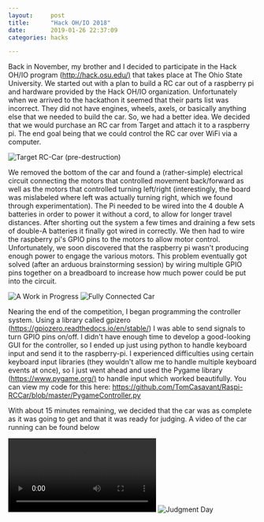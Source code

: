 ```yaml
---
layout:     post
title:      "Hack OH/IO 2018"
date:       2019-01-26 22:37:09
categories: hacks

---
```

Back in November, my brother and I decided to participate in the Hack OH/IO program ([http://hack.osu.edu/)](http://hack.osu.edu/) that takes place at The Ohio State University. We started out with a plan to build a RC car out of a raspberry pi and hardware provided by the Hack OH/IO organization. Unfortunately when we arrived to the hackathon it seemed that their parts list was incorrect. They did not have engines, wheels, axels, or basically anything else that we needed to build the car. So, we had a better idea. We decided that we would purchase an RC car from Target and attach it to a raspberry pi. The end goal being that we could control the RC car over WiFi via a computer. 

![](http://www.tomcasavant.com/media/20737.jpeg "Target RC-Car (pre-destruction)")

We removed the bottom of the car and found a (rather-simple) electrical circuit connecting the motors that controlled movement back/forward as well as the motors that controlled turning left/right (interestingly, the board was mislabeled where left was actually turning right, which we found through experimentation). The Pi needed to be wired into the 4 double A batteries in order to power it without a cord, to allow for longer travel distances. After shorting out the system a few times and draining a few sets of double-A batteries it finally got wired in correctly. We then had to wire the raspberry pi's GPIO pins to the motors to allow motor control. Unfortunately, we soon discovered that the raspberry pi wasn't producing enough power to engage the various motors. This problem eventually got solved (after an arduous brainstorming session) by wiring multiple GPIO pins together on a breadboard to increase how much power could be put into the circuit. 

![](http://www.tomcasavant.com/media/working-car.jpg "A Work in Progress") ![](http://www.tomcasavant.com/media/wired-car.jpg "Fully Connected Car")

Nearing the end of the competition, I began programming the controller system. Using a library called gpizero (<https://gpiozero.readthedocs.io/en/stable/>) I was able to send signals to turn GPIO pins on/off. I didn't have enough time to develop a good-looking GUI for the controller, so I ended up just using python to handle keyboard input and send it to the raspberry-pi. I experienced difficulties using certain keyboard input libraries (they wouldn't allow me to handle multiple keyboard events at once), so I just went ahead and used the Pygame library ([https://www.pygame.org/)](https://www.pygame.org/) to handle input which worked beautifully. You can view my code for this here: <https://github.com/TomCasavant/Raspi-RCCar/blob/master/PygameController.py>

With about 15 minutes remaining, we decided that the car was as complete as it was going to get and that it was ready for judging. A video of the car running can be found below

![](http://www.tomcasavant.com/media/RCVideo.mp4 "Look at it go")
![](http://www.tomcasavant.com/media/Completed-car.jpg "Judgment Day")
